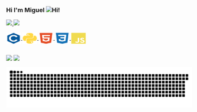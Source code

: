 ### Hi I'm Miguel <img src="https://user-images.githubusercontent.com/1303154/88677602-1635ba80-d120-11ea-84d8-d263ba5fc3c0.gif" width="20px" alt="Hi!">

<div>
  <!-- [https://github.com/anuraghazra/github-readme-stats/blob/master/themes/README.md] -->    
  <a href="https://github.com/18Miguel">
  <img height="180em" src="https://github-readme-stats.vercel.app/api?username=18Miguel&show_icons=true&bg_color=0d1117&hide_border=true&title_color=d285ff&text_color=ffffff&icon_color=d285ff&border_color=63a6fc&include_all_commits=true&count_private=true"/>
  <img height="180em" src="https://github-readme-stats.vercel.app/api/top-langs/?username=18Miguel&layout=compact&bg_color=0d1117&hide_border=true&title_color=d285ff&text_color=ffffff&icon_color=d285ff&border_color=63a6fc&count_private=true&langs_count=8"/>
</div>

<div style="display: inline_block"><br>
  <!-- <img align="center" alt="Miguel-" height="30" width="40" src="#"/> -->
  <img align="center" alt="Miguel-C" height="30" width="40" src="https://raw.githubusercontent.com/devicons/devicon/master/icons/c/c-plain.svg"/>
  <img align="center" alt="Miguel-Python" height="30" width="40" src="https://raw.githubusercontent.com/devicons/devicon/master/icons/python/python-plain.svg"/>
  <img align="center" alt="Miguel-HTML" height="30" width="40" src="https://raw.githubusercontent.com/devicons/devicon/master/icons/html5/html5-plain.svg"/>
  <img align="center" alt="Miguel-CSS" height="30" width="40" src="https://raw.githubusercontent.com/devicons/devicon/master/icons/css3/css3-plain.svg"/>
  <img align="center" alt="Miguel-JS" height="30" width="40" src="https://raw.githubusercontent.com/devicons/devicon/master/icons/javascript/javascript-plain.svg"/>
  <!--img align="left" alt="Miguel-Gif" height="150" width="200" src="https://56e9af4bb89f1d73465cbd39.static-01.com/f/images/b0ef4a98c9ef4551c8f6ff8f0a5b75abd176a96b.gif"/-->
</div>
 
  ##

<div>
  <a href = "mailto:miguelnevesfr@gmail.com"><img src="https://img.shields.io/badge/Gmail-D14836?style=for-the-badge&logo=gmail&logoColor=white" target="_blank"></a>
  <a href="https://www.linkedin.com/in/#" target="_blank"><img src="https://img.shields.io/badge/-LinkedIn-%230077B5?style=for-the-badge&logo=linkedin&logoColor=white" target="_blank"></a>

  ![Snake animation](https://github.com/SnowZone18/SnowZone18/blob/output/github-contribution-grid-snake.svg)
</div>
